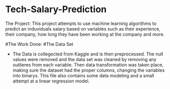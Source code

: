 # Tech-Salary-Prediction

The Project:
This project attempts to use machine learning algorithms to predict an induviduals salary based on variables such as their experience, their company, how long they have been working at the company and more. 

#The Work Done: 
#The Data Set
- The Data is collegected from Kaggle and is then preprocessed. The null values were removed and the data set was cleaned by removing any outlieres from each variable. Then data transformation was taken place, making sure the dataset had the proper columns, changing the variables into binarys. This file also contains some data modeling and a small attempt at a linear regression model. 

